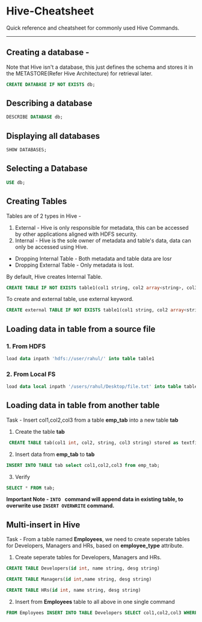 # Hive-Cheatsheet
Quick reference and cheatsheet for commonly used Hive Commands.

***
## Creating a database - 
Note that Hive isn't a database, this just defines the schema and stores it in the METASTORE(Refer Hive Architecture) for retrieval later.
```sql
CREATE DATABASE IF NOT EXISTS db;
```
## Describing a database
```SQL
DESCRIBE DATABASE db;
```

## Displaying all databases
```SQL
SHOW DATABASES;
```

## Selecting a Database
```SQL
USE db;
```

## Creating Tables 
Tables are of 2 types in Hive - 
1. External - Hive is only responsible for metadata, this can be accessed by other applications aligned with HDFS security.
2. Internal - Hive is the sole owner of metadata and table's data, data can only be accessed using Hive.

* Dropping Internal Table - Both metadata and table data are losr
* Dropping External Table - Only metadata is lost.

By default, Hive creates Internal Table.
```sql
CREATE TABLE IF NOT EXISTS table1(col1 string, col2 array<string>, col3 string, col4 int) row format delimited fields terminated by ',' collection items terminated by ':' lines terminated by '\n' stored as parquet location '/user/rahul/table1'
```

To create and external table, use external keyword.
```sql
CREATE external TABLE IF NOT EXISTS table1(col1 string, col2 array<string>, col3 string, col4 int) row format delimited fields terminated by ',' collection items terminated by ':' lines terminated by '\n' stored as parquet location '/user/rahul/table1'
```


## Loading data in table from a source file

### 1. From HDFS
```SQL
load data inpath 'hdfs://user/rahul/' into table table1
```

### 2. From Local FS
```SQL
load data local inpath '/users/rahul/Desktop/file.txt' into table table1
```

## Loading data in table from another table
Task - Insert col1,col2,col3 from a table **emp_tab** into a new table **tab**
1. Create the table **tab**
```SQL
 CREATE TABLE tab(col1 int, col2, string, col3 string) stored as textfile;
```
2. Insert data from **emp_tab** to **tab**
```SQL
INSERT INTO TABLE tab select col1,col2,col3 from emp_tab;
```
3. Verify
```SQL
SELECT * FROM tab;
```

**Important Note - ```INTO ``` command will append data in existing table, to overwrite use ```INSERT OVERWRITE``` command.**

## Multi-insert in Hive
Task - From a table named **Employees**, we need to create seperate tables for Developers, Managers and HRs, based on **employee_type** attribute.

1. Create seperate tables for Developers, Managers and HRs.
```SQL
CREATE TABLE Developers(id int, name string, desg string)

CREATE TABLE Managers(id int,name string, desg string)

CREATE TABLE HRs(id int, name string, desg string)
```

2. Insert from **Employees** table to all above in one single command
```SQL
FROM Employees INSERT INTO TABLE Developers SELECT col1,col2,col3 WHERE col3='Developer' INSERT INTO TABLE Managers SELECT col1,col2,col3 WHERE col3='Manager' INSERT INTO TABLE HRs SELECT col1,col2,col3 WHERE col3='HR' 
```
